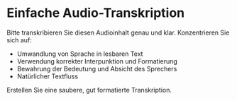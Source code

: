 # Einfache Audio-Transkription

Bitte transkribieren Sie diesen Audioinhalt genau und klar. Konzentrieren Sie sich auf:

- Umwandlung von Sprache in lesbaren Text
- Verwendung korrekter Interpunktion und Formatierung
- Bewahrung der Bedeutung und Absicht des Sprechers
- Natürlicher Textfluss

Erstellen Sie eine saubere, gut formatierte Transkription.